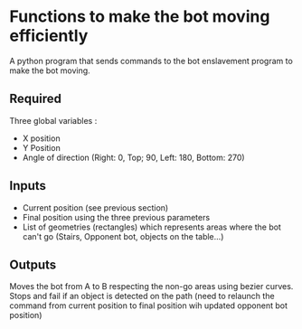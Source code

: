 # Functions to make the bot moving efficiently

A python program that sends commands to the bot enslavement program to make the bot moving.

## Required

Three global variables :

 * X position
 * Y Position
 * Angle of direction (Right: 0, Top; 90, Left: 180, Bottom: 270)

## Inputs

 * Current position (see previous section) 
 * Final position using the three previous parameters
 * List of geometries (rectangles) which represents areas where the bot can't go (Stairs, Opponent bot, objects on the table...)

## Outputs

Moves the bot from A to B respecting the non-go areas using bezier curves.
Stops and fail if an object is detected on the path (need to relaunch the command from current position to final position wih updated opponent bot position)